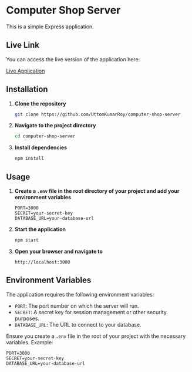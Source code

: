 # Computer Shop Server

This is a simple Express application.


## Live Link

You can access the live version of the application here:

[Live Application](https://computer-shop-server.vercel.app/)

## Installation

1. **Clone the repository**
    ```sh
    git clone https://github.com/UttomKumarRoy/computer-shop-server
    ```

2. **Navigate to the project directory**
    ```sh
    cd computer-shop-server
    ```

3. **Install dependencies**
    ```sh
    npm install
    ```

## Usage

1. **Create a `.env` file in the root directory of your project and add your environment variables**

    ```env
    PORT=3000
    SECRET=your-secret-key
    DATABASE_URL=your-database-url
    ```

2. **Start the application**

    ```sh
    npm start
    ```

3. **Open your browser and navigate to**

    ```
    http://localhost:3000
    ```

## Environment Variables

The application requires the following environment variables:

- `PORT`: The port number on which the server will run.
- `SECRET`: A secret key for session management or other security purposes.
- `DATABASE_URL`: The URL to connect to your database.

Ensure you create a `.env` file in the root of your project with the necessary variables. Example:

```env
PORT=3000
SECRET=your-secret-key
DATABASE_URL=your-database-url
